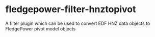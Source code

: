 # fledgepower-filter-hnztopivot
A filter plugin which can be used to convert EDF HNZ data objects to FledgePower pivot model objects
